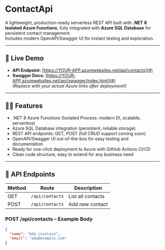 # ContactApi

A lightweight, production-ready serverless REST API built with **.NET 8 Isolated Azure Functions**, fully integrated with **Azure SQL Database** for persistent contact management.  
Includes modern OpenAPI/Swagger UI for instant testing and exploration.

---

## 🚀 Live Demo

- **API Endpoint:** [https://YOUR-APP.azurewebsites.net/api/contacts](#)  
- **Swagger Docs:** [https://YOUR-APP.azurewebsites.net/api/swagger/index.html](#)  
*(Replace with your actual Azure links after deployment!)*

---

## 🧑‍💻 Features

- .NET 8 Azure Functions (Isolated Process: modern DI, scalable, serverless)
- Azure SQL Database integration (persistent, reliable storage)
- REST API endpoints: GET, POST (full CRUD support coming soon)
- OpenAPI/Swagger UI out-of-the-box for easy testing and documentation
- Ready for one-click deployment to Azure with GitHub Actions CI/CD
- Clean code structure, easy to extend for any business need

---

## 🔌 API Endpoints

| Method | Route             | Description         |
|--------|-------------------|---------------------|
| GET    | `/api/contacts`   | List all contacts   |
| POST   | `/api/contacts`   | Add new contact     |

### **POST /api/contacts** – Example Body

```json
{
  "name": "Ada Lovelace",
  "email": "ada@example.com"
}
